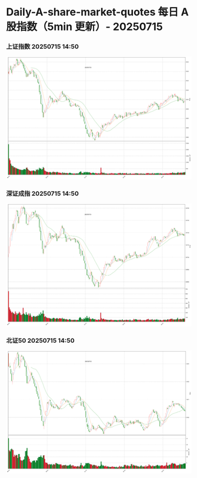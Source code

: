 
# Daily-A-share-market-quotes 每日 A 股指数（5min 更新）- 20250715

### 上证指数 20250715 14:50
![](./fig/2025/7/20250715-sh000001.png)

### 深证成指 20250715 14:50
![](./fig/2025/7/20250715-sz399001.png)

### 北证50 20250715 14:50
![](./fig/2025/7/20250715-bj899050.png)
